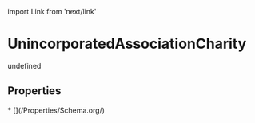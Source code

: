 import Link from 'next/link'
# UnincorporatedAssociationCharity

undefined

## Properties

<Grid>
* [](/Properties/Schema.org/)

</Grid>

